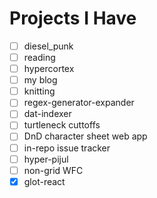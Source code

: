 # Projects I Have

- [ ] diesel_punk
- [ ] reading
- [ ] hypercortex
- [ ] my blog
- [ ] knitting
- [ ] regex-generator-expander
- [ ] dat-indexer
- [ ] turtleneck cuttoffs
- [ ] DnD character sheet web app
- [ ] in-repo issue tracker
- [ ] hyper-pijul
- [ ] non-grid WFC
- [x] glot-react
